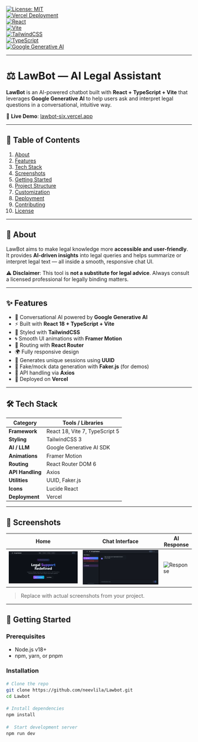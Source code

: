 <!-- PROJECT SHIELDS -->
[![License: MIT](https://img.shields.io/badge/License-MIT-blue.svg)](#license)  
[![Vercel Deployment](https://img.shields.io/badge/Deployed%20on-Vercel-black?logo=vercel)](https://vercel.com)  
[![React](https://img.shields.io/badge/React-18-61DAFB?logo=react)](https://react.dev/)  
[![Vite](https://img.shields.io/badge/Vite-7-646CFF?logo=vite)](https://vitejs.dev/)  
[![TailwindCSS](https://img.shields.io/badge/TailwindCSS-3-06B6D4?logo=tailwindcss)](https://tailwindcss.com/)  
[![TypeScript](https://img.shields.io/badge/TypeScript-5-3178C6?logo=typescript)](https://www.typescriptlang.org/)  
[![Google Generative AI](https://img.shields.io/badge/AI-Google%20Generative%20AI-4285F4?logo=google)](https://ai.google.dev/)  

---

# ⚖️ LawBot — AI Legal Assistant

**LawBot** is an AI-powered chatbot built with **React + TypeScript + Vite** that leverages **Google Generative AI** to help users ask and interpret legal questions in a conversational, intuitive way.  

🔗 **Live Demo**: [lawbot-six.vercel.app](https://lawbot-six.vercel.app)  

---

## 📘 Table of Contents

1. [About](#about)  
2. [Features](#features)  
3. [Tech Stack](#tech-stack)  
4. [Screenshots](#screenshots)  
5. [Getting Started](#getting-started)  
6. [Project Structure](#project-structure)  
7. [Customization](#customization)  
8. [Deployment](#deployment)  
9. [Contributing](#contributing)  
10. [License](#license)  

---

## 🧐 About

LawBot aims to make legal knowledge more **accessible and user-friendly**.  
It provides **AI-driven insights** into legal queries and helps summarize or interpret legal text — all inside a smooth, responsive chat UI.  

⚠️ **Disclaimer**: This tool is **not a substitute for legal advice**. Always consult a licensed professional for legally binding matters.

---

## ✨ Features

- 🤖 Conversational AI powered by **Google Generative AI**
- ⚡ Built with **React 18 + TypeScript + Vite**
- 🎨 Styled with **TailwindCSS**  
- 🌀 Smooth UI animations with **Framer Motion**
- 🔗 Routing with **React Router**
- 🌍 Fully responsive design
- 📜 Generates unique sessions using **UUID**
- 🧪 Fake/mock data generation with **Faker.js** (for demos)
- 📡 API handling via **Axios**
- 🚀 Deployed on **Vercel**

---

## 🛠 Tech Stack

| Category          | Tools / Libraries |
|-------------------|-------------------|
| **Framework**     | React 18, Vite 7, TypeScript 5 |
| **Styling**       | TailwindCSS 3 |
| **AI / LLM**      | Google Generative AI SDK |
| **Animations**    | Framer Motion |
| **Routing**       | React Router DOM 6 |
| **API Handling**  | Axios |
| **Utilities**     | UUID, Faker.js |
| **Icons**         | Lucide React |
| **Deployment**    | Vercel |

---

## 📸 Screenshots

| Home | Chat Interface | AI Response |
|------|----------------|-------------|
| ![Home](assets/home.png) | ![Chat](assets/chat.png) | ![Response](assets/screenshots/response.png) |

> Replace with actual screenshots from your project.

---

## 🚀 Getting Started

### Prerequisites
- Node.js v18+
- npm, yarn, or pnpm

### Installation

```bash
# Clone the repo
git clone https://github.com/neevlila/Lawbot.git
cd Lawbot

# Install dependencies
npm install

#  Start development server
npm run dev